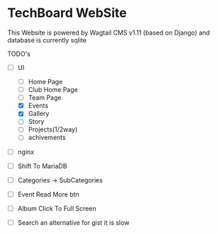 # TechBoard WebSite

This Website is powered by Wagtail CMS v1.11 (based on Django) and database is currently sqlite

TODO's

- [ ] UI

	- [ ] Home Page
	- [ ] Club Home Page
	- [ ] Team Page
	- [x] Events
	- [x] Gallery
	- [ ] Story
	- [ ] Projects(1/2way)
	- [ ] achivements

- [ ] nginx
- [ ] Shift To MariaDB
- [ ] Categories -> SubCategories
- [ ] Event Read More btn
- [ ] Album Click To Full Screen
- [ ] Search an alternative for gist it is slow